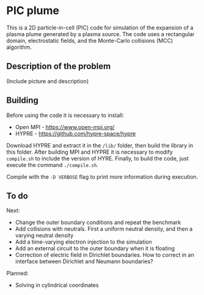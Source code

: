 # PIC plume

This is a 2D particle-in-cell (PIC) code for simulation of the expansion of a plasma plume generated by a plasma source. The code uses a rectangular domain, electrostatic fields, and the Monte-Carlo collisions (MCC) algorithm. 

## Description of the problem

(Include picture and description)


## Building

Before using the code it is necessary to install:

- Open MPI - https://www.open-mpi.org/
- HYPRE - https://github.com/hypre-space/hypre

Download HYPRE and extract it in the `/lib/` folder, then build the library in this folder.  After building MPI and HYPRE it is necessary to modify `compile.sh` to include the version of HYRE. Finally, to build the code, just execute the command `./compile.sh`. 

Compile with the `-D VERBOSE` flag to print more information during execution.

## To do

Next:

- Change the outer boundary conditions and repeat the benchmark
- Add collisions with neutrals. First a uniform neutral density, and then a varying neutral density
- Add a time-varying electron injection to the simulation
- Add an external circuit to the outer boundary when it is floating
- Correction of electric field in Dirichlet boundaries. How to correct in an interface between Dirichlet and Neumann boundaries?


Planned:

- Solving in cylindrical coordinates

